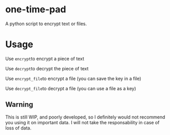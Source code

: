 # one-time-pad

A python script to encrypt text or files.

# Usage

Use `encrypt`to encrypt a piece of text

Use `decrypt`to decrypt the piece of text

Use `encrypt_file`to encrypt a file (you can save the key in a file)

Use `decrypt_file`to decrypt a file (you can use a file as a key)

## Warning 
This is still WIP, and poorly developed, so I definitely would not recommend you using it on important data.
I will not take the responsability in case of loss of data.
